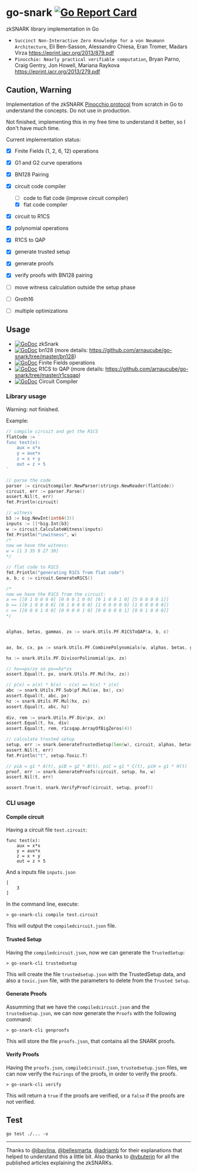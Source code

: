 # go-snark [![Go Report Card](https://goreportcard.com/badge/github.com/arnaucube/go-snark)](https://goreportcard.com/report/github.com/arnaucube/go-snark)

zkSNARK library implementation in Go


- `Succinct Non-Interactive Zero Knowledge for a von Neumann Architecture`, Eli Ben-Sasson, Alessandro Chiesa, Eran Tromer, Madars Virza https://eprint.iacr.org/2013/879.pdf
- `Pinocchio: Nearly practical verifiable computation`, Bryan Parno, Craig Gentry, Jon Howell, Mariana Raykova https://eprint.iacr.org/2013/279.pdf

## Caution, Warning
Implementation of the zkSNARK [Pinocchio protocol](https://eprint.iacr.org/2013/279.pdf) from scratch in Go to understand the concepts. Do not use in production.

Not finished, implementing this in my free time to understand it better, so I don't have much time.

Current implementation status:
- [x] Finite Fields (1, 2, 6, 12) operations
- [x] G1 and G2 curve operations
- [x] BN128 Pairing
- [x] circuit code compiler
	- [ ] code to flat code (improve circuit compiler)
	- [x] flat code compiler
- [x] circuit to R1CS
- [x] polynomial operations
- [x] R1CS to QAP
- [x] generate trusted setup
- [x] generate proofs
- [x] verify proofs with BN128 pairing
- [ ] move witness calculation outside the setup phase
- [ ] Groth16
- [ ] multiple optimizations


## Usage
- [![GoDoc](https://godoc.org/github.com/arnaucube/go-snark?status.svg)](https://godoc.org/github.com/arnaucube/go-snark) zkSnark
- [![GoDoc](https://godoc.org/github.com/arnaucube/go-snark/bn128?status.svg)](https://godoc.org/github.com/arnaucube/go-snark/bn128) bn128 (more details: https://github.com/arnaucube/go-snark/tree/master/bn128)
- [![GoDoc](https://godoc.org/github.com/arnaucube/go-snark/fields?status.svg)](https://godoc.org/github.com/arnaucube/go-snark/fields) Finite Fields operations
- [![GoDoc](https://godoc.org/github.com/arnaucube/go-snark/r1csqap?status.svg)](https://godoc.org/github.com/arnaucube/go-snark/r1csqap) R1CS to QAP (more details: https://github.com/arnaucube/go-snark/tree/master/r1csqap)
- [![GoDoc](https://godoc.org/github.com/arnaucube/go-snark/circuitcompiler?status.svg)](https://godoc.org/github.com/arnaucube/go-snark/circuitcompiler) Circuit Compiler

### Library usage
Warning: not finished.

Example:
```go
// compile circuit and get the R1CS
flatCode := `
func test(x):
	aux = x*x
	y = aux*x
	z = x + y
	out = z + 5
`

// parse the code
parser := circuitcompiler.NewParser(strings.NewReader(flatCode))
circuit, err := parser.Parse()
assert.Nil(t, err)
fmt.Println(circuit)

// witness
b3 := big.NewInt(int64(3))
inputs := []*big.Int{b3}
w := circuit.CalculateWitness(inputs)
fmt.Println("\nwitness", w)
/*
now we have the witness:
w = [1 3 35 9 27 30]
*/

// flat code to R1CS
fmt.Println("generating R1CS from flat code")
a, b, c := circuit.GenerateR1CS()

/*
now we have the R1CS from the circuit:
a == [[0 1 0 0 0 0] [0 0 0 1 0 0] [0 1 0 0 1 0] [5 0 0 0 0 1]]
b == [[0 1 0 0 0 0] [0 1 0 0 0 0] [1 0 0 0 0 0] [1 0 0 0 0 0]]
c == [[0 0 0 1 0 0] [0 0 0 0 1 0] [0 0 0 0 0 1] [0 0 1 0 0 0]]
*/


alphas, betas, gammas, zx := snark.Utils.PF.R1CSToQAP(a, b, c)


ax, bx, cx, px := snark.Utils.PF.CombinePolynomials(w, alphas, betas, gammas)

hx := snark.Utils.PF.DivisorPolinomial(px, zx)

// hx==px/zx so px==hx*zx
assert.Equal(t, px, snark.Utils.PF.Mul(hx, zx))

// p(x) = a(x) * b(x) - c(x) == h(x) * z(x)
abc := snark.Utils.PF.Sub(pf.Mul(ax, bx), cx)
assert.Equal(t, abc, px)
hz := snark.Utils.PF.Mul(hx, zx)
assert.Equal(t, abc, hz)
	
div, rem := snark.Utils.PF.Div(px, zx)
assert.Equal(t, hx, div)
assert.Equal(t, rem, r1csqap.ArrayOfBigZeros(4))

// calculate trusted setup
setup, err := snark.GenerateTrustedSetup(len(w), circuit, alphas, betas, gammas, zx)
assert.Nil(t, err)
fmt.Println("t", setup.Toxic.T)

// piA = g1 * A(t), piB = g2 * B(t), piC = g1 * C(t), piH = g1 * H(t)
proof, err := snark.GenerateProofs(circuit, setup, hx, w)
assert.Nil(t, err)

assert.True(t, snark.VerifyProof(circuit, setup, proof))
```

### CLI usage

#### Compile circuit
Having a circuit file `test.circuit`:
```
func test(x):
	aux = x*x
	y = aux*x
	z = x + y
	out = z + 5
```
And a inputs file `inputs.json`
```
[
	3
]
```

In the command line, execute:
```
> go-snark-cli compile test.circuit
```

This will output the `compiledcircuit.json` file.

#### Trusted Setup
Having the `compiledcircuit.json`, now we can generate the `TrustedSetup`:
```
> go-snark-cli trustedsetup
```
This will create the file `trustedsetup.json` with the TrustedSetup data, and also a `toxic.json` file, with the parameters to delete from the `Trusted Setup`.


#### Generate Proofs
Assumming that we have the `compiledcircuit.json` and the `trustedsetup.json`, we can now generate the `Proofs` with the following command:
```
> go-snark-cli genproofs
```

This will store the file `proofs.json`, that contains all the SNARK proofs.

#### Verify Proofs
Having the `proofs.json`, `compiledcircuit.json`, `trustedsetup.json` files, we can now verify the `Pairings` of the proofs, in order to verify the proofs.
```
> go-snark-cli verify
```
This will return a `true` if the proofs are verified, or a `false` if the proofs are not verified.



## Test
```
go test ./... -v
```

---


Thanks to [@jbaylina](https://github.com/jbaylina), [@bellesmarta](https://github.com/bellesmarta), [@adriamb](https://github.com/adriamb) for their explanations that helped to understand this a little bit. Also thanks to [@vbuterin](https://github.com/vbuterin) for all the published articles explaining the zkSNARKs.
